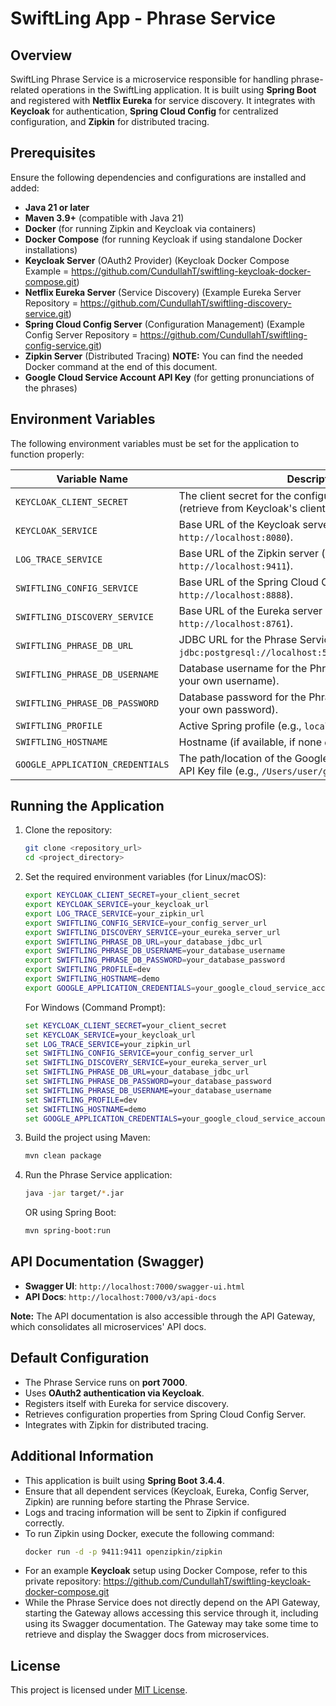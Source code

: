 # SwiftLing App - Phrase Service

## Overview
SwiftLing Phrase Service is a microservice responsible for handling phrase-related operations in the SwiftLing application. It is built using **Spring Boot** and registered with **Netflix Eureka** for service discovery. It integrates with **Keycloak** for authentication, **Spring Cloud Config** for centralized configuration, and **Zipkin** for distributed tracing.

## Prerequisites
Ensure the following dependencies and configurations are installed and added:
- **Java 21 or later**
- **Maven 3.9+** (compatible with Java 21)
- **Docker** (for running Zipkin and Keycloak via containers)
- **Docker Compose** (for running Keycloak if using standalone Docker installations)
- **Keycloak Server** (OAuth2 Provider) (Keycloak Docker Compose Example = https://github.com/CundullahT/swiftling-keycloak-docker-compose.git)
- **Netflix Eureka Server** (Service Discovery) (Example Eureka Server Repository = https://github.com/CundullahT/swiftling-discovery-service.git)
- **Spring Cloud Config Server** (Configuration Management) (Example Config Server Repository = https://github.com/CundullahT/swiftling-config-service.git)
- **Zipkin Server** (Distributed Tracing) **NOTE:** You can find the needed Docker command at the end of this document.
- **Google Cloud Service Account API Key** (for getting pronunciations of the phrases)

## Environment Variables
The following environment variables must be set for the application to function properly:

| Variable Name                     | Description                                                                                                  |
|-----------------------------------|--------------------------------------------------------------------------------------------------------------|
| `KEYCLOAK_CLIENT_SECRET`          | The client secret for the configured Keycloak client (retrieve from Keycloak's client credentials tab).      |
| `KEYCLOAK_SERVICE`                | Base URL of the Keycloak server (e.g., `http://localhost:8080`).                                             |
| `LOG_TRACE_SERVICE`               | Base URL of the Zipkin server (e.g., `http://localhost:9411`).                                               |
| `SWIFTLING_CONFIG_SERVICE`        | Base URL of the Spring Cloud Config Server (e.g., `http://localhost:8888`).                                  |
| `SWIFTLING_DISCOVERY_SERVICE`     | Base URL of the Eureka server (e.g., `http://localhost:8761`).                                               |
| `SWIFTLING_PHRASE_DB_URL`         | JDBC URL for the Phrase Service database (e.g., `jdbc:postgresql://localhost:5432/swiftling_phrase_db`).     |
| `SWIFTLING_PHRASE_DB_USERNAME`    | Database username for the Phrase Service database (set your own username).                                   |
| `SWIFTLING_PHRASE_DB_PASSWORD`    | Database password for the Phrase Service database (set your own password).                                   |
| `SWIFTLING_PROFILE`               | Active Spring profile (e.g., `local`, `dev`, `prod`).                                                        |
| `SWIFTLING_HOSTNAME`              | Hostname (if available, if none `demo` can be used).                                                         |
| `GOOGLE_APPLICATION_CREDENTIALS`  | The path/location of the Google Cloud Service Account API Key file (e.g., `/Users/user/gc_key/my_key.json`). |

## Running the Application
1. Clone the repository:
   ```sh
   git clone <repository_url>
   cd <project_directory>
   ```
2. Set the required environment variables (for Linux/macOS):
   ```sh
   export KEYCLOAK_CLIENT_SECRET=your_client_secret
   export KEYCLOAK_SERVICE=your_keycloak_url
   export LOG_TRACE_SERVICE=your_zipkin_url
   export SWIFTLING_CONFIG_SERVICE=your_config_server_url
   export SWIFTLING_DISCOVERY_SERVICE=your_eureka_server_url
   export SWIFTLING_PHRASE_DB_URL=your_database_jdbc_url
   export SWIFTLING_PHRASE_DB_USERNAME=your_database_username
   export SWIFTLING_PHRASE_DB_PASSWORD=your_database_password
   export SWIFTLING_PROFILE=dev
   export SWIFTLING_HOSTNAME=demo
   export GOOGLE_APPLICATION_CREDENTIALS=your_google_cloud_service_account_api_key_path
   ```
   For Windows (Command Prompt):
   ```cmd
   set KEYCLOAK_CLIENT_SECRET=your_client_secret
   set KEYCLOAK_SERVICE=your_keycloak_url
   set LOG_TRACE_SERVICE=your_zipkin_url
   set SWIFTLING_CONFIG_SERVICE=your_config_server_url
   set SWIFTLING_DISCOVERY_SERVICE=your_eureka_server_url
   set SWIFTLING_PHRASE_DB_URL=your_database_jdbc_url
   set SWIFTLING_PHRASE_DB_PASSWORD=your_database_password
   set SWIFTLING_PHRASE_DB_USERNAME=your_database_username
   set SWIFTLING_PROFILE=dev
   set SWIFTLING_HOSTNAME=demo
   set GOOGLE_APPLICATION_CREDENTIALS=your_google_cloud_service_account_api_key_path
   ```
3. Build the project using Maven:
   ```sh
   mvn clean package
   ```
4. Run the Phrase Service application:
   ```sh
   java -jar target/*.jar
   ```
   OR using Spring Boot:
   ```sh
   mvn spring-boot:run
   ```

## API Documentation (Swagger)
- **Swagger UI**: `http://localhost:7000/swagger-ui.html`
- **API Docs**: `http://localhost:7000/v3/api-docs`

**Note:** The API documentation is also accessible through the API Gateway, which consolidates all microservices' API docs.

## Default Configuration
- The Phrase Service runs on **port 7000**.
- Uses **OAuth2 authentication via Keycloak**.
- Registers itself with Eureka for service discovery.
- Retrieves configuration properties from Spring Cloud Config Server.
- Integrates with Zipkin for distributed tracing.

## Additional Information
- This application is built using **Spring Boot 3.4.4**.
- Ensure that all dependent services (Keycloak, Eureka, Config Server, Zipkin) are running before starting the Phrase Service.
- Logs and tracing information will be sent to Zipkin if configured correctly.
- To run Zipkin using Docker, execute the following command:
  ```sh
  docker run -d -p 9411:9411 openzipkin/zipkin
  ```
- For an example **Keycloak** setup using Docker Compose, refer to this private repository:
  https://github.com/CundullahT/swiftling-keycloak-docker-compose.git
- While the Phrase Service does not directly depend on the API Gateway, starting the Gateway allows accessing this service through it, including using its Swagger documentation. The Gateway may take some time to retrieve and display the Swagger docs from microservices.

## License
This project is licensed under [MIT License](LICENSE).
